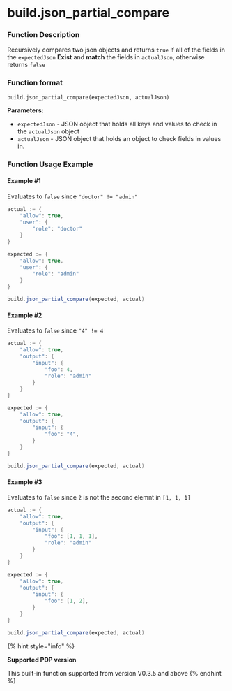 # build.json\_partial\_compare

### Function Description

Recursively compares two json objects and returns `true` if all of the fields in the `expectedJson` **Exist** and **match** the fields in `actualJson`, otherwise returns `false`

### Function format

`build.json_partial_compare(expectedJson, actualJson)`

**Parameters:**

* `expectedJson` - JSON object that holds all keys and values to check in the `actualJson` object
* `actualJson` - JSON object that holds an object to check fields in values in.

### Function Usage Example

#### Example \#1

Evaluates to `false` since `"doctor" != "admin"`

```scala
actual := {
    "allow": true,
    "user": {
        "role": "doctor"
    }
}

expected := {
    "allow": true,
    "user": {
        "role": "admin"
    }
}

build.json_partial_compare(expected, actual)
```



#### Example \#2

Evaluates to `false` since `"4" != 4`

```scala
actual := {
    "allow": true,
    "output": {
        "input": {
            "foo": 4,
            "role": "admin"
        }
    }
}

expected := {
    "allow": true,
    "output": {
        "input": {
            "foo": "4",
        }
    }
}

build.json_partial_compare(expected, actual)
```



#### Example \#3

Evaluates to `false` since `2` is not the second elemnt in `[1, 1, 1]`

```scala
actual := {
    "allow": true,
    "output": {
        "input": {
            "foo": [1, 1, 1],
            "role": "admin"
        }
    }
}

expected := {
    "allow": true,
    "output": {
        "input": {
            "foo": [1, 2],
        }
    }
}

build.json_partial_compare(expected, actual)
```

{% hint style="info" %}


**Supported PDP version** 

This built-in function supported from version V0.3.5 and above 
{% endhint %}

